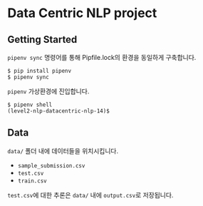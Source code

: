 # Data Centric NLP project

## Getting Started

`pipenv sync` 명령어를 통해 Pipfile.lock의 환경을 동일하게 구축합니다.

```shell
$ pip install pipenv
$ pipenv sync
```

`pipenv` 가상환경에 진입합니다.

```shell
$ pipenv shell
(level2-nlp-datacentric-nlp-14)$
```

## Data

`data/` 폴더 내에 데이터들을 위치시킵니다.

- `sample_submission.csv`
- `test.csv`
- `train.csv`

`test.csv`에 대한 추론은 `data/` 내에 `output.csv`로 저장됩니다.
